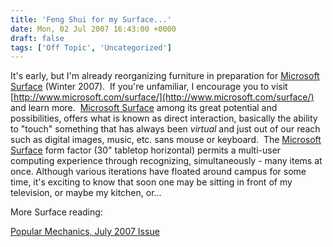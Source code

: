 ```yaml
---
title: 'Feng Shui for my Surface...'
date: Mon, 02 Jul 2007 16:43:00 +0000
draft: false
tags: ['Off Topic', 'Uncategorized']
---
```


It's early, but I'm already reorganizing furniture in preparation for [Microsoft Surface](http://www.microsoft.com/surface/) (Winter 2007).  If you're unfamiliar, I encourage you to visit [http://www.microsoft.com/surface/](http://www.microsoft.com/surface/) and learn more.  [Microsoft Surface](http://www.microsoft.com/surface/) among its great potential and possibilities, offers what is known as direct interaction, basically the ability to "touch" something that has always been _virtual_ and just out of our reach such as digital images, music, etc. sans mouse or keyboard.  The [Microsoft Surface](http://www.microsoft.com/surface/) form factor (30" tabletop horizontal) permits a multi-user computing experience through recognizing, simultaneously - many items at once. Although various iterations have floated around campus for some time, it's exciting to know that soon one may be sitting in front of my television, or maybe my kitchen, or...

More Surface reading:

[Popular Mechanics, July 2007 Issue](http://www.popularmechanics.com/technology/industry/4217348.html)